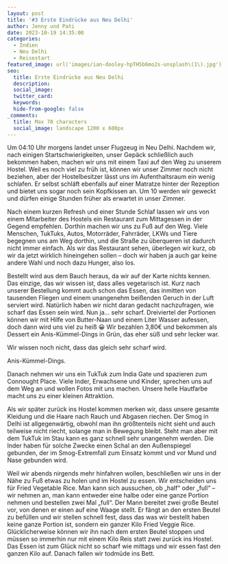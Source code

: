 ```yaml
---
layout: post
title: '#3 Erste Eindrücke aus Neu Delhi'
author: Jenny und Pati
date: 2023-10-19 14:35:00
categories:
  - Indien
  - Neu Delhi
  - Reisestart
featured_image: url('images/ian-dooley-hpTH5b6mo2s-unsplash\(1\).jpg')
seo:
  title: Erste Eindrücke aus Neu Delhi
  description:
  social_image:
  twitter_card:
  keywords:
  hide-from-google: false
_comments:
  title: Max 70 characters
  social_image: landscape 1200 x 600px
---
```

Um 04:10 Uhr morgens landet unser Flugzeug in Neu Delhi. Nachdem wir, nach einigen Startschwierigkeiten, unser Gepäck schließlich auch bekommen haben, machen wir uns mit einem Taxi auf den Weg zu unserem Hostel. Weil es noch viel zu früh ist, können wir unser Zimmer noch nicht beziehen, aber der Hostelbesitzer lässt uns im Aufenthaltsraum ein wenig schlafen. Er selbst schläft ebenfalls auf einer Matratze hinter der Rezeption und bietet uns sogar noch sein Kopfkissen an. Um 10 werden wir geweckt und dürfen einige Stunden früher als erwartet in unser Zimmer.

Nach einem kurzen Refresh und einer Stunde Schlaf lassen wir uns von einem Mitarbeiter des Hostels ein Restaurant zum Mittagessen in der Gegend empfehlen. Dorthin machen wir uns zu Fuß auf den Weg. Viele Menschen, TukTuks, Autos, Motorräder, Fahrräder, LKWs und Tiere begegnen uns am Weg dorthin, und die Straße zu überqueren ist dadurch nicht immer einfach. Als wir das Restaurant sehen, überlegen wir kurz, ob wir da jetzt wirklich hineingehen sollen – doch wir haben ja auch gar keine andere Wahl und noch dazu Hunger, also los. 

<!-- 1img -->

Bestellt wird aus dem Bauch heraus, da wir auf der Karte nichts kennen. Das einzige, das wir wissen ist, dass alles vegetarisch ist. Kurz nach unserer Bestellung kommt auch schon das Essen, das inmitten von tausenden Fliegen und einem unangenehm beißenden Geruch in der Luft serviert wird. Natürlich haben wir nicht daran gedacht nachzufragen, wie scharf das Essen sein wird. Nun ja… sehr scharf. Dreiviertel der Portionen können wir mit Hilfe von Butter-Naan und einem Liter Wasser aufessen, doch dann wird uns viel zu heiß 😀 Wir bezahlen 3,80€ und bekommen als Dessert ein Anis-Kümmel-Dings in Grün, das eher süß und sehr lecker war.

<!-- 2img -->
Wir wissen noch nicht, dass das gleich sehr scharf wird.

Anis-Kümmel-Dings.
<!-- end of 2img -->

Danach nehmen wir uns ein TukTuk zum India Gate und spazieren zum Connought Place. Viele Inder, Erwachsene und Kinder, sprechen uns auf dem Weg an und wollen Fotos mit uns machen. Unsere helle Hautfarbe macht uns zu einer kleinen Attraktion.

Als wir später zurück ins Hostel kommen merken wir, dass unsere gesamte Kleidung und die Haare nach Rauch und Abgasen riechen. Der Smog in Delhi ist allgegenwärtig, obwohl man ihn größtenteils nicht sieht und auch teilweise nicht riecht, solange man in Bewegung bleibt. Steht man aber mit dem TukTuk im Stau kann es ganz schnell sehr unangenehm werden. Die Inder haben für solche Zwecke einen Schal an den Außenspiegel gebunden, der im Smog-Extremfall zum Einsatz kommt und vor Mund und Nase gebunden wird. 

<!-- 2img -->

Weil wir abends nirgends mehr hinfahren wollen, beschließen wir uns in der Nähe zu Fuß etwas zu holen und im Hostel zu essen. Wir entscheiden uns für Fried Vegetable Rice. Man kann sich aussuchen, ob „half“ oder „full“ – wir nehmen an, man kann entweder eine halbe oder eine ganze Portion nehmen und bestellen zwei Mal „full“. Der Mann bereitet zwei große Beutel vor, von denen er einen auf eine Waage stellt. Er fängt an den ersten Beutel zu befüllen und wir stellen schnell fest, dass das was wir bestellt haben keine ganze Portion ist, sondern ein ganzer Kilo Fried Veggie Rice. Glücklicherweise können wir ihn nach dem ersten Beutel stoppen und müssen so immerhin nur mit einem Kilo Reis statt zwei zurück ins Hostel. Das Essen ist zum Glück nicht so scharf wie mittags und wir essen fast den ganzen Kilo auf. Danach fallen wir todmüde ins Bett. 
